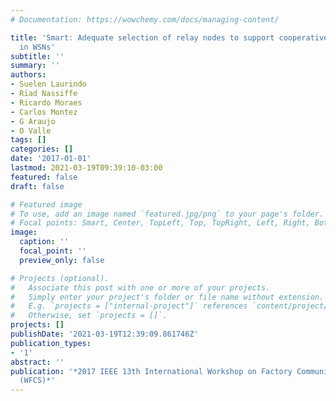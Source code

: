 ```yaml
---
# Documentation: https://wowchemy.com/docs/managing-content/

title: 'Smart: Adequate selection of relay nodes to support cooperative communication
  in WSNs'
subtitle: ''
summary: ''
authors:
- Suelen Laurindo
- Rı́ad Nassiffe
- Ricardo Moraes
- Carlos Montez
- G Araujo
- O Valle
tags: []
categories: []
date: '2017-01-01'
lastmod: 2021-03-19T09:39:10-03:00
featured: false
draft: false

# Featured image
# To use, add an image named `featured.jpg/png` to your page's folder.
# Focal points: Smart, Center, TopLeft, Top, TopRight, Left, Right, BottomLeft, Bottom, BottomRight.
image:
  caption: ''
  focal_point: ''
  preview_only: false

# Projects (optional).
#   Associate this post with one or more of your projects.
#   Simply enter your project's folder or file name without extension.
#   E.g. `projects = ["internal-project"]` references `content/project/deep-learning/index.md`.
#   Otherwise, set `projects = []`.
projects: []
publishDate: '2021-03-19T12:39:09.861746Z'
publication_types:
- '1'
abstract: ''
publication: '*2017 IEEE 13th International Workshop on Factory Communication Systems
  (WFCS)*'
---
```

